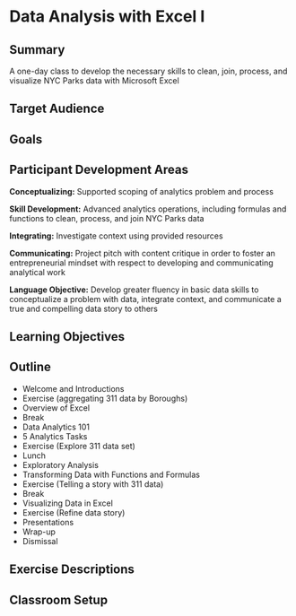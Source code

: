 # Data Analysis with Excel I


## Summary

A one-day class to develop the necessary skills to clean, join, process, and visualize NYC Parks data with Microsoft Excel

## Target Audience

## Goals

## Participant Development Areas

**Conceptualizing:** Supported scoping of analytics problem and process

**Skill Development:** Advanced analytics operations, including formulas and functions to clean, process, and join NYC Parks data

**Integrating:** Investigate context using provided resources

**Communicating:** Project pitch with content critique in order to foster an entrepreneurial mindset with respect to developing and communicating analytical work

**Language Objective:** Develop greater fluency in basic data skills to conceptualize a problem with data, integrate context, and communicate a true and compelling data story to others

## Learning Objectives

## Outline
+ Welcome and Introductions
+ Exercise (aggregating 311 data by Boroughs)
+ Overview of Excel
+ Break
+ Data Analytics 101
+ 5 Analytics Tasks
+ Exercise (Explore 311 data set)
+ Lunch
+ Exploratory Analysis
+ Transforming Data with Functions and Formulas
+ Exercise (Telling a story with 311 data)
+ Break
+ Visualizing Data in Excel
+ Exercise (Refine data story)
+ Presentations
+ Wrap-up
+ Dismissal

## Exercise Descriptions

## Classroom Setup
